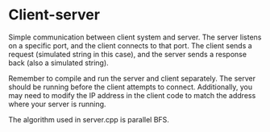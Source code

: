 # Client-server
Simple communication between client system and server.
The server listens on a specific port, and the client connects to that port. The client sends a request (simulated string in this case), and the server sends a response back (also a simulated string).

Remember to compile and run the server and client separately. The server should be running before the client attempts to connect. Additionally, you may need to modify the IP address in the client code to match the address where your server is running.

The algorithm used in server.cpp is parallel BFS.


